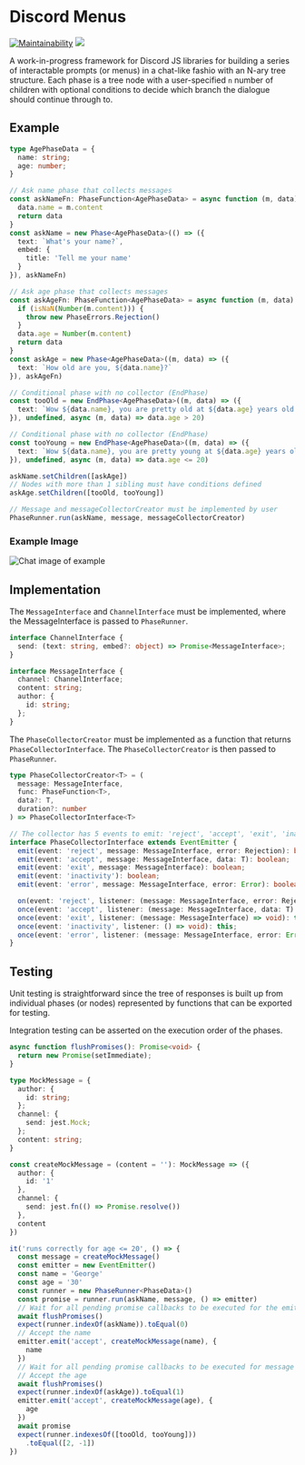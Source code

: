 
# Discord Menus
[![Maintainability](https://api.codeclimate.com/v1/badges/4be50d131276538502d1/maintainability)](https://codeclimate.com/github/synzen/discord-menus/maintainability)
<a href="https://codeclimate.com/github/synzen/discord-menus/test_coverage"><img src="https://api.codeclimate.com/v1/badges/4be50d131276538502d1/test_coverage" /></a>


A work-in-progress framework for Discord JS libraries for building a series of interactable prompts (or menus) in a chat-like fashio with an N-ary tree structure. Each phase is a tree node with a user-specified `n` number of children with optional conditions to decide which branch the dialogue should continue through to.

## Example
```ts
type AgePhaseData = {
  name: string;
  age: number;
}

// Ask name phase that collects messages
const askNameFn: PhaseFunction<AgePhaseData> = async function (m, data) {
  data.name = m.content
  return data
}
const askName = new Phase<AgePhaseData>(() => ({
  text: `What's your name?`,
  embed: {
    title: 'Tell me your name'
  }
}), askNameFn)

// Ask age phase that collects messages
const askAgeFn: PhaseFunction<AgePhaseData> = async function (m, data) {
  if (isNaN(Number(m.content))) {
    throw new PhaseErrors.Rejection()
  }
  data.age = Number(m.content)
  return data
}
const askAge = new Phase<AgePhaseData>((m, data) => ({
  text: `How old are you, ${data.name}?`
}), askAgeFn)

// Conditional phase with no collector (EndPhase)
const tooOld = new EndPhase<AgePhaseData>((m, data) => ({
  text: `Wow ${data.name}, you are pretty old at ${data.age} years old!`
}), undefined, async (m, data) => data.age > 20)

// Conditional phase with no collector (EndPhase)
const tooYoung = new EndPhase<AgePhaseData>((m, data) => ({
  text: `Wow ${data.name}, you are pretty young at ${data.age} years old!`
}), undefined, async (m, data) => data.age <= 20)

askName.setChildren([askAge])
// Nodes with more than 1 sibling must have conditions defined
askAge.setChildren([tooOld, tooYoung])

// Message and messageCollectorCreator must be implemented by user
PhaseRunner.run(askName, message, messageCollectorCreator)

```
### Example Image
![Chat image of example](https://i.imgur.com/rb1CauC.png)

## Implementation

The `MessageInterface` and `ChannelInterface` must be implemented, where the MessageInterface is passed to `PhaseRunner`.
```ts
interface ChannelInterface {
  send: (text: string, embed?: object) => Promise<MessageInterface>;
}

interface MessageInterface {
  channel: ChannelInterface;
  content: string;
  author: {
    id: string;
  };
}
```
The `PhaseCollectorCreator` must be implemented as a function that returns `PhaseCollectorInterface`. The `PhaseCollectorCreator` is then passed to `PhaseRunner`.
```ts
type PhaseCollectorCreator<T> = (
  message: MessageInterface,
  func: PhaseFunction<T>,
  data?: T,
  duration?: number
) => PhaseCollectorInterface<T>

// The collector has 5 events to emit: 'reject', 'accept', 'exit', 'inactivity', 'exit'
interface PhaseCollectorInterface extends EventEmitter {
  emit(event: 'reject', message: MessageInterface, error: Rejection): boolean;
  emit(event: 'accept', message: MessageInterface, data: T): boolean;
  emit(event: 'exit', message: MessageInterface): boolean;
  emit(event: 'inactivity'): boolean;
  emit(event: 'error', message: MessageInterface, error: Error): boolean;

  on(event: 'reject', listener: (message: MessageInterface, error: Rejection) => void): this;
  once(event: 'accept', listener: (message: MessageInterface, data: T) => void): this;
  once(event: 'exit', listener: (message: MessageInterface) => void): this;
  once(event: 'inactivity', listener: () => void): this;
  once(event: 'error', listener: (message: MessageInterface, error: Error) => void): this;
}
```

## Testing

Unit testing is straightforward since the tree of responses is built up from individual phases (or nodes) represented by functions that can be exported for testing.

Integration testing can be asserted on the execution order of the phases.
```ts
async function flushPromises(): Promise<void> {
  return new Promise(setImmediate);
}

type MockMessage = {
  author: {
    id: string;
  };
  channel: {
    send: jest.Mock;
  };
  content: string;
}

const createMockMessage = (content = ''): MockMessage => ({
  author: {
    id: '1'
  },
  channel: {
    send: jest.fn(() => Promise.resolve())
  },
  content
})

it('runs correctly for age <= 20', () => {
  const message = createMockMessage()
  const emitter = new EventEmitter()
  const name = 'George'
  const age = '30'
  const runner = new PhaseRunner<PhaseData>()
  const promise = runner.run(askName, message, () => emitter)
  // Wait for all pending promise callbacks to be executed for the emitter to set up
  await flushPromises()
  expect(runner.indexOf(askName)).toEqual(0)
  // Accept the name
  emitter.emit('accept', createMockMessage(name), {
    name
  })
  // Wait for all pending promise callbacks to be executed for message to be accepted
  // Accept the age
  await flushPromises()
  expect(runner.indexOf(askAge)).toEqual(1)
  emitter.emit('accept', createMockMessage(age), {
    age
  })
  await promise
  expect(runner.indexesOf([tooOld, tooYoung]))
    .toEqual([2, -1])
})
```
